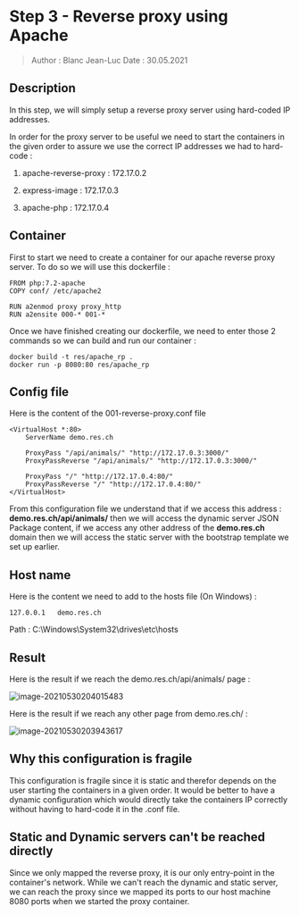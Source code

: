 # Step 3 - Reverse proxy using Apache

> Author : Blanc Jean-Luc
> Date : 30.05.2021

## Description

In this step, we will simply setup a reverse proxy server using hard-coded IP addresses.

In order for the proxy server to be useful we need to start the containers in the given order to assure we use the correct IP addresses we had to hard-code : 

1. apache-reverse-proxy : 172.17.0.2

2. express-image : 172.17.0.3

3. apache-php : 172.17.0.4

## Container

First to start we need to create a container for our apache reverse proxy server.
To do so we will use this dockerfile : 

```
FROM php:7.2-apache
COPY conf/ /etc/apache2

RUN a2enmod proxy proxy_http
RUN a2ensite 000-* 001-*
```

Once we have finished creating our dockerfile, we need to enter those 2 commands so we can build and run our container : 

```
docker build -t res/apache_rp .
docker run -p 8080:80 res/apache_rp
```

## Config file

Here is the content of the 001-reverse-proxy.conf file

```
<VirtualHost *:80>
	ServerName demo.res.ch
	
	ProxyPass "/api/animals/" "http://172.17.0.3:3000/"
	ProxyPassReverse "/api/animals/" "http://172.17.0.3:3000/"
	
	ProxyPass "/" "http://172.17.0.4:80/"
	ProxyPassReverse "/" "http://172.17.0.4:80/"
</VirtualHost>
```

From this configuration file we understand that if we access this address : **demo.res.ch/api/animals/** then we will access the dynamic server JSON Package content, if we access any other address of the **demo.res.ch** domain then we will access the static server with the bootstrap template we set up earlier.

## Host name

Here is the content we need to add to the hosts file (On Windows) :

```
127.0.0.1	demo.res.ch
```

Path : C:\Windows\System32\drives\etc\hosts



## Result

Here is the result if we reach the demo.res.ch/api/animals/ page :

 ![image-20210530204015483](C:\Users\jean_\AppData\Roaming\Typora\typora-user-images\image-20210530204015483.png)

Here is the result if we reach any other page from demo.res.ch/ : 

![image-20210530203943617](C:\Users\jean_\AppData\Roaming\Typora\typora-user-images\image-20210530203943617.png)



## Why this configuration is fragile

This configuration is fragile since it is static and therefor depends on the user starting the containers in a given order. It would be better to have a dynamic configuration which would directly take the containers IP correctly without having to hard-code it in the .conf file.

## Static and Dynamic servers can't be reached directly 

Since we only mapped the reverse proxy, it is our only entry-point in the container's network. While we can't reach the dynamic and static server, we can reach the proxy since we mapped its ports to our host machine 8080 ports when we started the proxy container.







